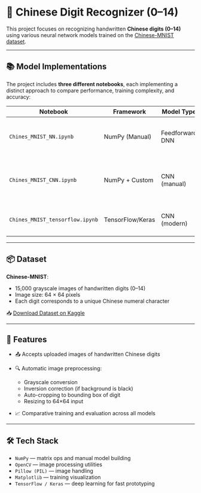 # 🧠 Chinese Digit Recognizer (0–14)

This project focuses on recognizing handwritten **Chinese digits (0–14)** using various neural network models trained on the [Chinese-MNIST dataset](https://www.kaggle.com/datasets/fedesoriano/chinese-mnist-digit-recognizer).

---

## 📚 Model Implementations

The project includes **three different notebooks**, each implementing a distinct approach to compare performance, training complexity, and accuracy:

| Notebook                          | Framework        | Model Type      | Description                                              |
| --------------------------------- | ---------------- | --------------- | -------------------------------------------------------- |
| `Chines_MNIST_NN.ipynb`           | NumPy (Manual)   | Feedforward DNN | Fully connected layers, ReLU activation, Softmax output  |
| `Chines_MNIST_CNN.ipynb`          | NumPy + Custom   | CNN (manual)    | Manual implementation of convolutions, pooling, backprop |
| `Chines_MNIST_tensorflow.ipynb`   | TensorFlow/Keras | CNN (modern)    | High-level API with efficient training and tuning        |

---

## 📦 Dataset

**Chinese-MNIST**:

* 15,000 grayscale images of handwritten digits (0–14)
* Image size: 64 × 64 pixels
* Each digit corresponds to a unique Chinese numeral character

📥 [Download Dataset on Kaggle](https://www.kaggle.com/datasets/fedesoriano/chinese-mnist-digit-recognizer)

---

## 🚀 Features

* 📤 Accepts uploaded images of handwritten Chinese digits
* 🔍 Automatic image preprocessing:

  * Grayscale conversion
  * Inversion correction (if background is black)
  * Auto-cropping to bounding box of digit
  * Resizing to 64×64 input
* 📈 Comparative training and evaluation across all models

---

## 🛠️ Tech Stack

* `NumPy` — matrix ops and manual model building
* `OpenCV` — image processing utilities
* `Pillow (PIL)` — image handling
* `Matplotlib` — training visualization
* `TensorFlow / Keras` — deep learning for fast prototyping
